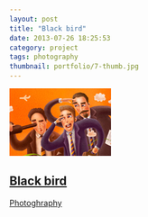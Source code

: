 ```yaml
---
layout: post
title: "Black bird"
date: 2013-07-26 18:25:53
category: project
tags: photography
thumbnail: portfolio/7-thumb.jpg
---
```


<a href="portfolio/7.jpg" rel="portfolio" class="folio">
  <img src="portfolio/7-thumb.jpg" alt="" >
  <h2 class="title">Black bird</h2>
  <span class="categorie">Photoghraphy</span>
</a>
